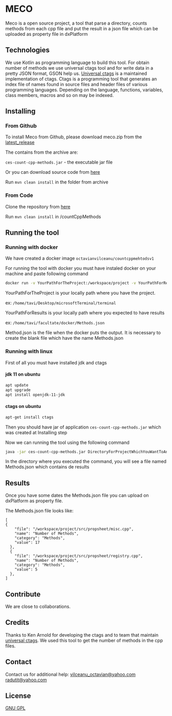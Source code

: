 # MECO
Meco is a open source project, a tool that parse a directory, counts methods from each cpp file and put the result in a json file which can be uploaded as property file in dxPlatform

## Technologies
We use Kotlin as programming language to build this tool. For obtain number of methods we use universal ctags tool and for write data in a pretty JSON format,
GSON help us.
[Universal ctags](https://ctags.io/) is a maintained implementation of ctags. Ctags is a programming tool that generates an index file of names found in source files and header files of various programming languages.
Depending on the language, functions, variables, class members, macros and so on may be indexed.

## Installing

### From Github
To install Meco from Github, please download meco.zip from the [latest_release](https://github.com/octavian00/countCppMethods/releases/tag/v1)

The contains from the archive are:

`ces-count-cpp-methods.jar` - the executable jar file

Or you can download source code from [here](https://github.com/octavian00/countCppMethods) 

Run `mvn clean install` in the folder from archive

### From Code
Clone the repository from [here](https://github.com/octavian00/countCppMethods)

Run `mvn clean install` in /countCppMethods 


## Running the tool

### Running with docker
We have created a docker image `octavianvilceanu/countcppmehtodsv1`

For running the tool with docker you must have instaled docker on your machine and paste following command

 ```bash 
docker run -v YourPathForTheProject:/workspace/project -v YourPathForResults/Methods.json:/workspace/Methods.json -it octavianvilceanu/countcppmehtodsv1
```
 
 YourPathForTheProject is your locally path where you have the project.
 
 ex: `/home/tavi/Desktop/microsoftTerminal/terminal`
 
 YourPathForResults is your locally path where you expected to have results
 
 ex: `/home/tavi/facultate/docker/Methods.json`
 
 Method.json is the file when the docker puts the output. It is necessary to create the blank file which have the name Methods.json
 
### Running with linux
 
 First of all you must have installed jdk and ctags
 
 #### jdk 11  on ubuntu 
 ```bash
apt update
apt upgrade
apt install openjdk-11-jdk
 ```
 
 #### ctags on ubuntu
 ```bash
apt-get install ctags
 ```
Then you should have jar of application `ces-count-cpp-methods.jar` which was created at Installing step

Now we can running the tool using the following command

```bash
java -jar ces-count-cpp-methods.jar DirectoryForProjectWhichYouWantToAnalyze
```

In the directory where you executed the command, you will see a file named Methods.json which contains de results 

## Results

Once you have some dates the Methods.json file you can upload on dxPlatform as property file.

The Methods.json file looks like:

```
[
{
    "file": "/workspace/project/src/propsheet/misc.cpp",
    "name": "Number of Methods",
    "category": "Methods",
    "value": 17
  },
  {
    "file": "/workspace/project/src/propsheet/registry.cpp",
    "name": "Number of Methods",
    "category": "Methods",
    "value": 5
  },
]
```

## Contribute
We are close to collaborations.

## Credits
Thanks to Ken Arnold for developing the ctags and to team that maintain [universal ctags](https://github.com/universal-ctags/ctags). We used this tool to get the number of methods in the cpp files.

## Contact
Contact us for additional help:
vilceanu_octavian@yahoo.com
radutit@yahoo.com

## License 
[GNU GPL](https://choosealicense.com/licenses/gpl-2.0/)
